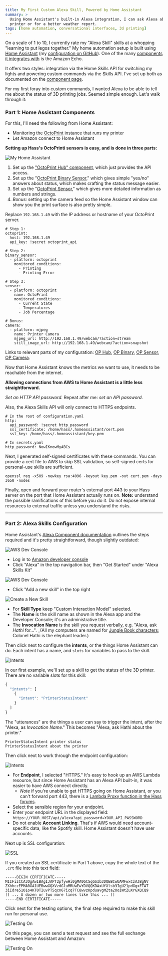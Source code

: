 ```yaml
---
title: My First Custom Alexa Skill, Powered by Home Assistant
summary: >
  Using Home Assistant's built-in Alexa integration, I can ask Alexa about my 3D
  printer or for a better weather report.
tags: [home automation, conversational interfaces, 3d printing]
---
```


On a scale of 1 to 10, I currently rate my "Alexa Skill" skills at a whopping
"learning to put legos together." My home automation setup is built using
[Home Assistant](HASS) (my [configuration on GitHub](HC)). One of the many
[components it integrates with](HASSAE) is the Amazon Echo.

It offers two styles: integration via the Home Skills API for switching my
lights and powering custom commands via the Skills API. I've set up both as
documented on the [component page](HASSAE).

For my first foray into custom commands, I wanted Alexa to be able to tell me
about the status of 3D printing jobs. Seemed simple enough. Let's walk through
it:

### Part 1: Home Assistant Components

For this, I'll need the following from Home Assistant:

- Monitoring the [OctoPrint][OP] instance that runs my printer
- Let Amazon connect to Home Assistant

**Setting up Hass's OctoPrinti sensors is easy, and is done in three parts:**

![My Home Assistant](/assets/blog/alexa-hass-octoprint/home-assistant.png)

1. Set up the ["OctoPrint Hub" component](HASSOP1), which just provides the API
   access.
2. Set up the "[OctoPrint Binary Sensor](HASSOP2)," which gives simple "yes/no"
   answers about status, which makes crafting the status message easier.
3. Set up the "[OctoPrint Sensor](HASSOP3)," which gives more detailed
   information as numbers and strings.
4. _Bonus:_ setting up the camera feed so the Home Assistant window can show you
   the print surface is also pretty simple.

Replace `192.168.1.49` with the IP address or hostname of your OctoPrint server.

```
# Step 1:
octoprint:
  host: 192.168.1.49
  api_key: !secret octoprint_api

# Step 2:
binary_sensor:
  - platform: octoprint
    monitored_conditions:
      - Printing
      - Printing Error

# Step 3:
sensor:
  - platform: octoprint
    name: OctoPrint
    monitored_conditions:
      - Current State
      - Temperatures
      - Job Percentage

# Bonus:
camera:
  - platform: mjpeg
    name: Printer Camera
    mjpeg_url: http://192.168.1.49/webcam/?action=stream
    still_image_url: http://192.168.1.49/webcam/?action=snapshot
```
Links to relevant parts of my configuration:
[OP Hub](HCPI), [OP Binary](HCBN), [OP Sensor](HCS), [OP Camera](HCCAM).

Now that Home Assistant knows the metrics we want to use, it needs to be
reachable from the internet.

**Allowing connections from AWS to Home Assistant is a little less straightforward.**

_Set an HTTP API password._ Repeat after me: _set an API password._

Also, the Alexa Skills API will only connect to HTTPS endpoints.

```
# In the root of configuration.yaml
http:
  api_password: !secret http_password
  ssl_certificate: /home/hass/.homeassistant/cert.pem
  ssl_key: /home/hass/.homeassistant/key.pem

# In secrets.yaml
http_password: NowIKnowMyABCs
```

Next, I generated self-signed certificates with these commands. You can provide
a cert file to AWS to skip SSL validation, so self-signed certs for personal-use
skills are sufficient.

```
openssl req -x509 -newkey rsa:4096 -keyout key.pem -out cert.pem -days 3650 -nodes
```

Finally, open and forward your router's external port 443 to your Hass server on
the port that Home Assistant actually runs on. **Note:** understand the possible
ramifications of this before you do it. Do not expose internal resources to
external traffic unless you understand the risks.

---

### Part 2: Alexa Skills Configuration

Home Assistant's [Alexa Component documentation](HASSAE) outlines the steps
required and it's pretty straightforward, though slightly outdated:

![AWS Dev Console](/assets/blog/alexa-hass-octoprint/aws-dev-console-login.jpg)

- Log in to [Amazon developer console](ADC)
- Click "Alexa" in the top navigation bar, then "Get Started" under "Alexa
  Skills Kit"

![AWS Dev Console](/assets/blog/alexa-hass-octoprint/skills-list.jpg)

- Click "Add a new skill" in the top right

![Create a New Skill](/assets/blog/alexa-hass-octoprint/new-skill.jpg)

- For **Skill Type** keep "Custom Interaction Model" selected.
- The **Name** is the skill name as shown in the Alexa app and the Developer
  Console; it's an administrative title.
- The **Invocation Name** is the skill you request verbally, e.g. "Alexa, ask
  _Hathi_ for...". _(All my computers are named for [Jungle Book characters](JB);
  Colonel Hathi is the elephant leader.)

Then click next to configure the **intents**, or the things Home Assistant can
do. Each intent has a name, and `slots` for variables to pass to the skill.

![Intents](/assets/blog/alexa-hass-octoprint/intents.jpg)

In our first example, we'll set up a skill to get the status of the 3D printer.
There are no variable slots for this skill:

``` js
{
  "intents": [
    {
      "intent": "PrinterStatusIntent"
    }
  ]
}
```

The "utterances" are the things a user can say to trigger the intent, after the
"Alexa, as _Invocation Name_." This becomes "Alexa, ask Hathi about the
printer."

```
PrinterStatusIntent printer status
PrinterStatusIntent about the printer
```

Then click next to work through the endpoint configuration:

![Intents](/assets/blog/alexa-hass-octoprint/intents.jpg)

- For **Endpoint**, I selected "HTTPS." It's easy to hook up an AWS Lambda
  resource, but since Home Assistant has an Alexa API built-in, it was easier to
  have AWS connect directly.
  - _Note_ if you're unable to get HTTPS going on Home Assistant, or you can't
    forward port 443, there is a [Lambda Proxy function in the Hass forums](LPX).
- Select the sensible region for your endpoint.
- Enter your endpoint URL in the displayed field: `https://YOUR_HOST/api/alexa?api_password=YOUR_API_PASSWORD`
- Do not enable **Account Linking**. That's if AWS would need account-specific
  data, like the Spotify skill. Home Assistant doesn't have user accounts.

Next up is SSL configuration:

![SSL](/assets/blog/alexa-hass-octoprint/intents.jpg)

If you created an SSL certificate in Part 1 above, copy the whole text of the
`.crt` file into this text field:

```
-----BEGIN CERTIFICATE-----
MIIFizCCA3OgAwIBAgIJAPT2pfywHi0gMA0GCSqGSIb3DQEBCwUAMFwxCzAJBgNV
ZXhhczEPMA0GA1UEBwwGQXVzdGluMRUwEwYDVQQKDAxUYXlsb3IgU21pdGgxFTAT
3iIdre51O1o4KT0TIuvPT5qcn67icq7TC8wvzKpduavgMZta2OoiWtZuXrGXQCQ9
[[ ... A dozen or two more lines like this ... ]]
-----END CERTIFICATE-----
```

Click next for the testing options, the final step required to make this skill
run for personal use.

![Testing On](/assets/blog/alexa-hass-octoprint/test.jpg)

On this page, you can send a test request and see the full exchange between Home
Assistant and Amazon:

![Testing On](/assets/blog/alexa-hass-octoprint/test-results.jpg)



[HASS]: https://home-assistant.io/
[HC]: https://github.com/tsmith512/home-assistant-config
[HASSAE]: https://home-assistant.io/components/alexa/
[OP]: https://octopi.octoprint.org/
[HASSOP1]: https://home-assistant.io/components/octoprint/
[HCPI]: https://github.com/tsmith512/home-assistant-config/blob/master/configuration.yaml#L85-L87
[HASSOP2]: https://home-assistant.io/components/binary_sensor.octoprint/
[HCBN]: https://github.com/tsmith512/home-assistant-config/blob/master/configuration.yaml#L62-L66
[HASSOP3]: https://home-assistant.io/components/sensor.octoprint/
[HCS]: https://github.com/tsmith512/home-assistant-config/blob/master/sensor.yaml#L30-L35
[HCCAM]: https://github.com/tsmith512/home-assistant-config/blob/master/configuration.yaml#L68-L72
[ADC]: https://developer.amazon.com
[JB]: https://en.wikipedia.org/wiki/The_Jungle_Book_(1967_film)#Cast
[LPX]: https://community.home-assistant.io/t/aws-lambda-proxy-custom-alexa-skill-when-you-dont-have-https/5230
